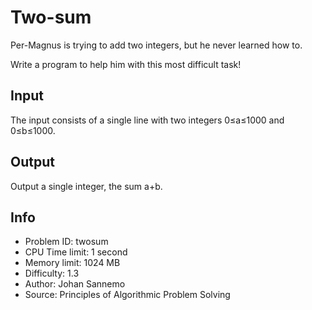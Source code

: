 # Two-sum

Per-Magnus is trying to add two integers, but he never learned how to.

Write a program to help him with this most difficult task!

## Input

The input consists of a single line with two integers 0≤a≤1000 and 0≤b≤1000.

## Output

Output a single integer, the sum a+b.

## Info

- Problem ID: twosum
- CPU Time limit: 1 second
- Memory limit: 1024 MB
- Difficulty: 1.3
- Author: Johan Sannemo
- Source: Principles of Algorithmic Problem Solving
